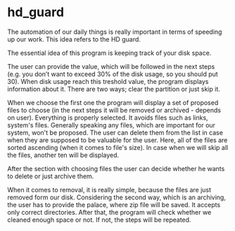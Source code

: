 # hd_guard

The automation of our daily things is really important in terms of speeding up our work. This idea refers to the HD guard.

The essential idea of this program is keeping track of your disk space.

The user can provide the value, which will be followed in the next steps (e.g. you don’t want to exceed 	30% of the disk usage, so you should put 30).  When disk usage reach this treshold value, the program displays information about it. There are two ways; clear the partition or just skip it.

When we choose the first one the program will display a set of proposed files to choose (in the next steps it will be removed or archived - depends on user). Everything is properly selected. It avoids files such as links, system's files. Generally speaking any files, which are important for our system, won't be proposed. The user can delete them from the list in case when they are supposed to be valuable for the user. Here, all of the files are sorted ascending (when it comes to file's size). In case when we will skip all the files, another ten will be displayed.

After the section with choosing files the user can decide whether he wants to delete or just archive them.

When it comes to removal, it is really simple, because the files are just removed form our disk. Considering the second way, which is an archiving, the user has to provide the palace, where zip file will be saved. It accepts only correct directories. After that, the program will check whether we cleaned enough space or not. If not, the steps will be repeated.


